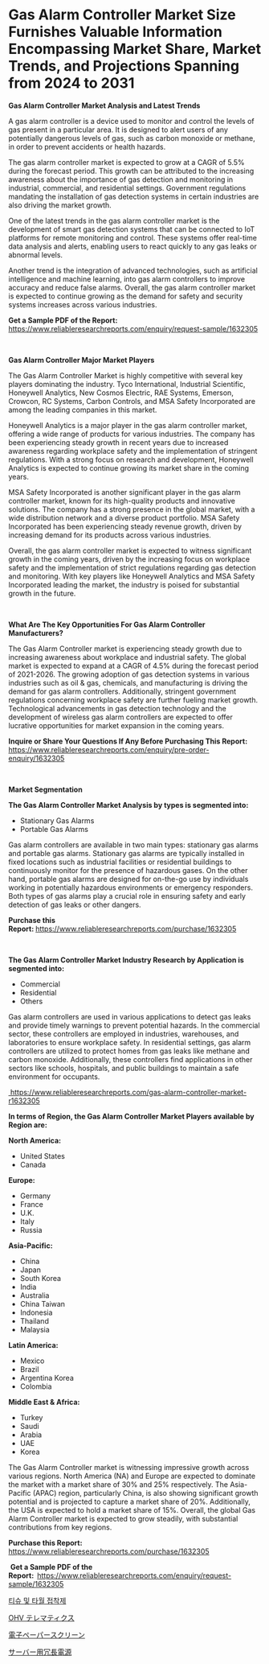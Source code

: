 <p><h1>Gas Alarm Controller Market Size Furnishes Valuable Information Encompassing Market Share, Market Trends, and Projections Spanning from 2024 to 2031</h1></p><p><strong>Gas Alarm Controller Market Analysis and Latest Trends</strong></p>
<p><p>A gas alarm controller is a device used to monitor and control the levels of gas present in a particular area. It is designed to alert users of any potentially dangerous levels of gas, such as carbon monoxide or methane, in order to prevent accidents or health hazards.</p><p>The gas alarm controller market is expected to grow at a CAGR of 5.5% during the forecast period. This growth can be attributed to the increasing awareness about the importance of gas detection and monitoring in industrial, commercial, and residential settings. Government regulations mandating the installation of gas detection systems in certain industries are also driving the market growth.</p><p>One of the latest trends in the gas alarm controller market is the development of smart gas detection systems that can be connected to IoT platforms for remote monitoring and control. These systems offer real-time data analysis and alerts, enabling users to react quickly to any gas leaks or abnormal levels.</p><p>Another trend is the integration of advanced technologies, such as artificial intelligence and machine learning, into gas alarm controllers to improve accuracy and reduce false alarms. Overall, the gas alarm controller market is expected to continue growing as the demand for safety and security systems increases across various industries.</p></p>
<p><strong>Get a Sample PDF of the Report:&nbsp;</strong> <a href="https://www.reliableresearchreports.com/enquiry/request-sample/1632305">https://www.reliableresearchreports.com/enquiry/request-sample/1632305</a></p>
<p>&nbsp;</p>
<p><strong>Gas Alarm Controller Major Market Players</strong></p>
<p><p>The Gas Alarm Controller Market is highly competitive with several key players dominating the industry. Tyco International, Industrial Scientific, Honeywell Analytics, New Cosmos Electric, RAE Systems, Emerson, Crowcon, RC Systems, Carbon Controls, and MSA Safety Incorporated are among the leading companies in this market.</p><p>Honeywell Analytics is a major player in the gas alarm controller market, offering a wide range of products for various industries. The company has been experiencing steady growth in recent years due to increased awareness regarding workplace safety and the implementation of stringent regulations. With a strong focus on research and development, Honeywell Analytics is expected to continue growing its market share in the coming years.</p><p>MSA Safety Incorporated is another significant player in the gas alarm controller market, known for its high-quality products and innovative solutions. The company has a strong presence in the global market, with a wide distribution network and a diverse product portfolio. MSA Safety Incorporated has been experiencing steady revenue growth, driven by increasing demand for its products across various industries.</p><p>Overall, the gas alarm controller market is expected to witness significant growth in the coming years, driven by the increasing focus on workplace safety and the implementation of strict regulations regarding gas detection and monitoring. With key players like Honeywell Analytics and MSA Safety Incorporated leading the market, the industry is poised for substantial growth in the future.</p></p>
<p>&nbsp;</p>
<p><strong>What Are The Key Opportunities For Gas Alarm Controller Manufacturers?</strong></p>
<p><p>The Gas Alarm Controller market is experiencing steady growth due to increasing awareness about workplace and industrial safety. The global market is expected to expand at a CAGR of 4.5% during the forecast period of 2021-2026. The growing adoption of gas detection systems in various industries such as oil & gas, chemicals, and manufacturing is driving the demand for gas alarm controllers. Additionally, stringent government regulations concerning workplace safety are further fueling market growth. Technological advancements in gas detection technology and the development of wireless gas alarm controllers are expected to offer lucrative opportunities for market expansion in the coming years.</p></p>
<p><strong>Inquire or Share Your Questions If Any Before Purchasing This Report:</strong> <a href="https://www.reliableresearchreports.com/enquiry/pre-order-enquiry/1632305">https://www.reliableresearchreports.com/enquiry/pre-order-enquiry/1632305</a></p>
<p>&nbsp;</p>
<p><strong>Market Segmentation</strong></p>
<p><strong>The Gas Alarm Controller Market Analysis by types is segmented into:</strong></p>
<p><ul><li>Stationary Gas Alarms</li><li>Portable Gas Alarms</li></ul></p>
<p><p>Gas alarm controllers are available in two main types: stationary gas alarms and portable gas alarms. Stationary gas alarms are typically installed in fixed locations such as industrial facilities or residential buildings to continuously monitor for the presence of hazardous gases. On the other hand, portable gas alarms are designed for on-the-go use by individuals working in potentially hazardous environments or emergency responders. Both types of gas alarms play a crucial role in ensuring safety and early detection of gas leaks or other dangers.</p></p>
<p><strong>Purchase this Report:&nbsp;</strong><a href="https://www.reliableresearchreports.com/purchase/1632305">https://www.reliableresearchreports.com/purchase/1632305</a></p>
<p>&nbsp;</p>
<p><strong>The Gas Alarm Controller Market Industry Research by Application is segmented into:</strong></p>
<p><ul><li>Commercial</li><li>Residential</li><li>Others</li></ul></p>
<p><p>Gas alarm controllers are used in various applications to detect gas leaks and provide timely warnings to prevent potential hazards. In the commercial sector, these controllers are employed in industries, warehouses, and laboratories to ensure workplace safety. In residential settings, gas alarm controllers are utilized to protect homes from gas leaks like methane and carbon monoxide. Additionally, these controllers find applications in other sectors like schools, hospitals, and public buildings to maintain a safe environment for occupants.</p></p>
<p><a href="https://www.reliableresearchreports.com/gas-alarm-controller-market-r1632305">&nbsp;https://www.reliableresearchreports.com/gas-alarm-controller-market-r1632305</a></p>
<p><strong>In terms of Region, the Gas Alarm Controller Market Players available by Region are:</strong></p>
<p>
    <p> <strong> North America: </strong>
        <ul>
            <li>United States</li>
            <li>Canada</li>
        </ul>
        </p> 
    <p> <strong> Europe: </strong>
        <ul>
            <li>Germany</li>
            <li>France</li>
            <li>U.K.</li>
            <li>Italy</li>
            <li>Russia</li>
        </ul>
        </p> 
    <p> <strong> Asia-Pacific: </strong>
        <ul>
            <li>China</li>
            <li>Japan</li>
            <li>South Korea</li>
            <li>India</li>
            <li>Australia</li>
            <li>China Taiwan</li>
            <li>Indonesia</li>
            <li>Thailand</li>
            <li>Malaysia</li>
        </ul>
        </p> 
    <p> <strong> Latin America: </strong>
        <ul>
            <li>Mexico</li>
            <li>Brazil</li>
            <li>Argentina Korea</li>
            <li>Colombia</li>
        </ul>
        </p> 
    <p> <strong> Middle East & Africa: </strong>
        <ul>
            <li>Turkey</li>
            <li>Saudi</li>
            <li>Arabia</li>
            <li>UAE</li>
            <li>Korea</li>
        </ul>
    </p>
    </p>
<p><p>The Gas Alarm Controller market is witnessing impressive growth across various regions. North America (NA) and Europe are expected to dominate the market with a market share of 30% and 25% respectively. The Asia-Pacific (APAC) region, particularly China, is also showing significant growth potential and is projected to capture a market share of 20%. Additionally, the USA is expected to hold a market share of 15%. Overall, the global Gas Alarm Controller market is expected to grow steadily, with substantial contributions from key regions.</p></p>
<p><strong>Purchase this Report: </strong><a href="https://www.reliableresearchreports.com/purchase/1632305">https://www.reliableresearchreports.com/purchase/1632305</a></p>
<p>&nbsp;<strong>Get a Sample PDF of the Report:&nbsp;&nbsp;</strong><a href="https://www.reliableresearchreports.com/enquiry/request-sample/1632305">https://www.reliableresearchreports.com/enquiry/request-sample/1632305</a></p>
<p><strong></strong></p>
<p><p><a href="https://medium.com/@bub56567/%ED%8B%B0%EC%8A%88-%EB%B0%8F-%EC%88%98%EA%B1%B4-%EC%A0%91%EC%B0%A9%EC%A0%9C-%EC%8B%9C%EC%9E%A5-%EC%B8%A1%EC%A0%95%EC%B9%98-%ED%95%B4%EB%8F%85-%EC%8B%9C%EC%9E%A5-%EC%A0%90%EC%9C%A0%EC%9C%A8-%ED%8A%B8%EB%A0%8C%EB%93%9C-%EB%B0%8F-%EC%84%B1%EC%9E%A5-%EC%96%91%EC%83%81-0d979021e235">티슈 및 타월 접착제</a></p><p><a href="https://github.com/nemesis2824/Market-Research-Report-List-1/blob/main/162206734589.md">OHV テレマティクス</a></p><p><a href="https://medium.com/@leeweir2009/%E9%9B%BB%E5%AD%90%E3%83%9A%E3%83%BC%E3%83%91%E3%83%BC%E3%82%B9%E3%82%AF%E3%83%AA%E3%83%BC%E3%83%B3%E3%81%AE%E5%B8%82%E5%A0%B4%E8%A6%8F%E6%A8%A1-%E5%B8%82%E5%A0%B4%E3%81%AE%E8%A6%8B%E9%80%9A%E3%81%97%E3%81%A8%E5%B8%82%E5%A0%B4%E4%BA%88%E6%B8%AC-2024%E5%B9%B4%E3%81%8B%E3%82%892031%E5%B9%B4-6597ec4b0b8e">電子ペーパースクリーン</a></p><p><a href="https://github.com/pepo3k/Market-Research-Report-List-1/blob/main/376843142746.md">サーバー用冗長電源</a></p></p>